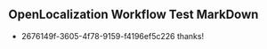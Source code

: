 ## OpenLocalization Workflow Test MarkDown
* 2676149f-3605-4f78-9159-f4196ef5c226 thanks!

<!--HONumber=Aug16_HO3-->


